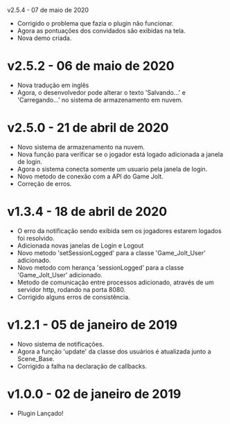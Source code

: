 v2.5.4 - 07 de maio de 2020
- Corrigido o problema que fazia o plugin não funcionar.
- Agora as pontuações dos convidados são exibidas na tela.
- Nova demo criada.

# v2.5.2 - 06 de maio de 2020
- Nova tradução em inglês
- Agora, o desenvolvedor pode alterar o texto 'Salvando...' e 'Carregando...' no sistema de armazenamento em nuvem.

# v2.5.0 - 21 de abril de 2020
- Novo sistema de armazenamento na nuvem.
- Nova função para verificar se o jogador está logado adicionada a janela de login.
- Agora o sistema conecta somente um usuario pela janela de login.
- Novo metodo de conexão com a API do Game Jolt.
- Correção de erros.

# v1.3.4 - 18 de abril de 2020
- O erro da notificação sendo exibida sem os jogadores estarem logados foi resolvido.
- Adicionada novas janelas de Login e Logout
- Novo metodo 'setSessionLogged' para a classe 'Game_Jolt_User' adicionado.
- Novo metodo com herança 'sessionLogged' para a classe 'Game_Jolt_User' adicionado.
- Metodo de comunicação entre processos adicionado, através de um servidor http, rodando na porta 8080.
- Corrigido alguns erros de consistência.

# v1.2.1 - 05 de janeiro de 2019
- Novo sistema de notificações.
- Agora a função 'update' da classe dos usuários é atualizada junto a Scene_Base.
- Corrigido a falha na declaração de callbacks.

# v1.0.0 - 02 de janeiro de 2019
- Plugin Lançado!

